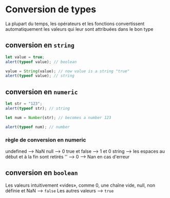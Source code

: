 # Conversion de types

La plupart du temps, les opérateurs et les fonctions convertissent automatiquement les valeurs qui leur sont attribuées dans le bon type

## conversion en `string`

```js
let value = true;
alert(typeof value); // boolean

value = String(value); // now value is a string "true"
alert(typeof value); // string
```

## conversion en `numeric`

```js
let str = "123";
alert(typeof str); // string

let num = Number(str); // becomes a number 123

alert(typeof num); // number
```

### règle de conversion en numeric

undefined       --> NaN
null            --> 0
true et false   --> 1 et 0
string          --> les espaces au début et à la fin sont retirés
''              --> 0
                --> Nan en cas d'erreur

## conversion en `boolean`

Les valeurs intuitivement «vides», comme 0, une chaîne vide, null, non définie et NaN --> `false`
Les autres valeurs                                                                    --> `true`
